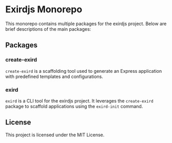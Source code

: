 # Exirdjs Monorepo

This monorepo contains multiple packages for the exirdjs project. Below are brief descriptions of the main packages:

## Packages

### create-exird

`create-exird` is a scaffolding tool used to generate an Express application with predefined templates and configurations.

### exird

`exird` is a CLI tool for the exirdjs project. It leverages the `create-exird` package to scaffold applications using the `exird-init` command.

## License
This project is licensed under the MIT License.